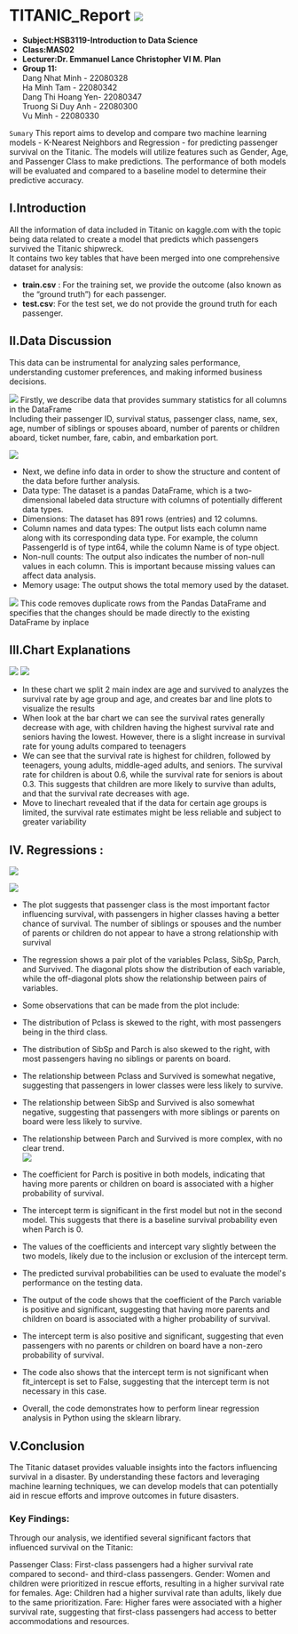 # TITANIC_Report ![](images/header.png)
- **Subject:HSB3119-Introduction to Data Science**
- **Class:MAS02**
- **Lecturer:Dr. Emmanuel Lance Christopher VI M. Plan**
- **Group 11:**      
Dang Nhat Minh - 22080328  
Ha Minh Tam -  22080342  
Dang Thi Hoang Yen- 22080347  
Truong Si Duy Anh - 22080300    
Vu Minh -  22080330

 `Sumary`
 This report aims to develop and compare two machine learning models - K-Nearest Neighbors and Regression - for predicting passenger survival on the Titanic. The models will utilize features such as Gender, Age, and Passenger Class to make predictions. The performance of both models will be evaluated and compared to a baseline model to determine their predictive accuracy.
 
## I.Introduction
  
All the information of data included in Titanic on kaggle.com with the topic being data related to create a model that predicts which passengers survived the Titanic shipwreck.  
It contains two key tables that have been merged into one comprehensive dataset for analysis:
- **train.csv** :
For the training set, we provide the outcome (also known as the “ground truth”) for each passenger.
- **test.csv**:
For the test set, we do not provide the ground truth for each passenger.

## II.Data Discussion    
This data can be instrumental for analyzing sales performance, understanding customer preferences, and making informed business decisions.

![](images/describe.PNG)
Firstly, we describe data that provides summary statistics for all columns in the DataFrame  
Including their passenger ID, survival status, passenger class, name, sex, age, number of siblings or spouses aboard, number of parents or children aboard, ticket number, fare, cabin, and embarkation port.
  
![](images/info.PNG)   
- Next, we define info data in order to show the structure and content of the data before further analysis.  
- Data type: The dataset is a pandas DataFrame, which is a two-dimensional labeled data structure with columns of potentially different data types.
- Dimensions: The dataset has 891 rows (entries) and 12 columns.
- Column names and data types: The output lists each column name along with its corresponding data type. For example, the column PassengerId is of type int64, while the column Name is of type object.
- Non-null counts: The output also indicates the number of non-null values in each column. This is important because missing values can affect data analysis.  
- Memory usage: The output shows the total memory used by the dataset.  

![](images/dropduplicate.PNG)
This code removes duplicate rows from the Pandas DataFrame and specifies that the changes should be made directly to the existing DataFrame by inplace  
## III.Chart Explanations  
![](images/barchart.PNG) ![](images/linechart.PNG)  
 - In these chart we split 2 main index are age and survived to analyzes the survival rate by age group and age, and creates bar and line plots to visualize the results  
 - When look at the bar chart we can see the survival rates generally decrease with age, with children having the highest survival rate and seniors having the lowest. However, there is a slight increase in survival rate for young adults compared to teenagers   
 - We can see that the survival rate is highest for children, followed by teenagers, young adults, middle-aged adults, and seniors. The survival rate for children is about 0.6, while the survival rate for seniors is about 0.3. This suggests that children are more likely to survive than adults, and that the survival rate decreases with age.
-  Move to linechart revealed that if the data for certain age groups is limited, the survival rate estimates might be less reliable and subject to greater variability
 ## IV. Regressions :
![](images/regression.PNG) 



![](images/linear.PNG)  
- The plot suggests that passenger class is the most important factor influencing survival, with passengers in higher classes having a better chance of survival. The number of siblings or spouses and the number of parents or children do not appear to have a strong relationship with survival    
- The regression shows a pair plot of the variables Pclass, SibSp, Parch, and Survived. The diagonal plots show the distribution of each variable, while the off-diagonal plots show the relationship between pairs of variables.  
  
- Some observations that can be made from the plot include:  
- The distribution of Pclass is skewed to the right, with most passengers being in the third class.  
- The distribution of SibSp and Parch is also skewed to the right, with most passengers having no siblings or parents on board.  
- The relationship between Pclass and Survived is somewhat negative, suggesting that passengers in lower classes were less likely to survive.  
- The relationship between SibSp and Survived is also somewhat negative, suggesting that passengers with more siblings or parents on board were less likely to survive.  
- The relationship between Parch and Survived is more complex, with no clear trend.    
![](images/coefandintercept.PNG)  
- The coefficient for Parch is positive in both models, indicating that having more parents or children on board is associated with a higher probability of survival.     
- The intercept term is significant in the first model but not in the second model. This suggests that there is a baseline survival probability even when Parch is 0.    
- The values of the coefficients and intercept vary slightly between the two models, likely due to the inclusion or exclusion of the intercept term.    
- The predicted survival probabilities can be used to evaluate the model's performance on the testing data.    
- The output of the code shows that the coefficient of the Parch variable is positive and significant, suggesting that having more parents and children on board is associated with a higher probability of survival.   
- The intercept term is also positive and significant, suggesting that even passengers with no parents or children on board have a non-zero probability of survival.  

- The code also shows that the intercept term is not significant when fit_intercept is set to False, suggesting that the intercept term is not necessary in this case.    

- Overall, the code demonstrates how to perform linear regression analysis in Python using the sklearn library.

## V.Conclusion  
The Titanic dataset provides valuable insights into the factors influencing survival in a disaster. By understanding these factors and leveraging machine learning techniques, we can develop models that can potentially aid in rescue efforts and improve outcomes in future disasters.
### Key Findings:
Through our analysis, we identified several significant factors that influenced survival on the Titanic:

Passenger Class: First-class passengers had a higher survival rate compared to second- and third-class passengers.
Gender: Women and children were prioritized in rescue efforts, resulting in a higher survival rate for females.
Age: Children had a higher survival rate than adults, likely due to the same prioritization.
Fare: Higher fares were associated with a higher survival rate, suggesting that first-class passengers had access to better accommodations and resources.

